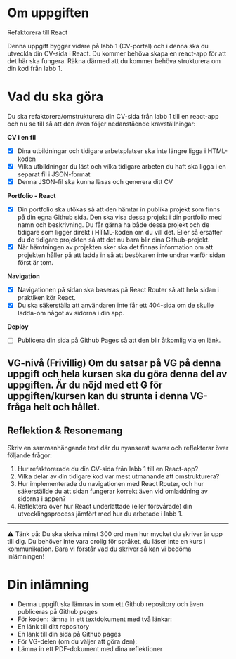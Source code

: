 # Om uppgiften
Refaktorera till React

Denna uppgift bygger vidare på labb 1 (CV-portal) och i denna ska du utveckla din CV-sida i React. Du kommer behöva skapa en react-app för att det här ska fungera. Räkna därmed att du kommer behöva strukturera om din kod från labb 1.

# Vad du ska göra
Du ska refaktorera/omstrukturera din CV-sida från labb 1 till en react-app och nu se till så att den även följer nedanstående kravställningar:

**CV i en fil**
- [x] Dina utbildningar och tidigare arbetsplatser ska inte längre ligga i HTML-koden
- [x] Vilka utbildningar du läst och vilka tidigare arbeten du haft ska ligga i en separat fil i JSON-format
- [x] Denna JSON-fil ska kunna läsas och generera ditt CV

**Portfolio - React**
- [x] Din portfolio ska utökas så att den hämtar in publika projekt som finns på din egna Github sida. Den ska visa dessa projekt i din portfolio med namn och beskrivning.
Du får gärna ha både dessa projekt och de tidigare som ligger direkt i HTML-koden om du vill det. Eller så ersätter du de tidigare projekten så att det nu bara blir dina Github-projekt.
- [x] När hämtningen av projekten sker ska det finnas information om att projekten håller på att ladda in så att besökaren inte undrar varför sidan först är tom.

**Navigation**
- [x] Navigationen på sidan ska baseras på React Router så att hela sidan i praktiken kör React.
- [x] Du ska säkerställa att användaren inte får ett 404-sida om de skulle ladda-om något av sidorna i din app.

**Deploy**
- [ ] Publicera din sida på Github Pages så att den blir åtkomlig via en länk.

**VG-nivå (Frivillig)**
Om du satsar på VG på denna uppgift och hela kursen ska du göra denna del av uppgiften. Är du nöjd med ett G för uppgiften/kursen kan du strunta i denna VG-fråga helt och hållet.
---

## Reflektion & Resonemang
Skriv en sammanhängande text där du nyanserat svarar och reflekterar över följande frågor:
1. Hur refaktorerade du din CV-sida från labb 1 till en React-app?
2. Vilka delar av din tidigare kod var mest utmanande att omstrukturera?
3. Hur implementerade du navigationen med React Router, och hur säkerställde du att sidan fungerar korrekt även vid omladdning av sidorna i appen?
4. Reflektera över hur React underlättade (eller försvårade) din utvecklingsprocess jämfört med hur du arbetade i labb 1.
---

⚠️ Tänk på:
Du ska skriva minst 300 ord men hur mycket du skriver är upp till dig.
Du behöver inte vara orolig för språket, du läser inte en kurs i kommunikation. Bara vi förstår vad du skriver så kan vi bedöma inlämningen!

# Din inlämning
- Denna uppgift ska lämnas in som ett Github repository och även publiceras på Github pages
- För koden: lämna in ett textdokument med två länkar:
- En länk till ditt repository
- En länk till din sida på Github pages
- För VG-delen (om du väljer att göra den):
- Lämna in ett PDF-dokument med dina reflektioner